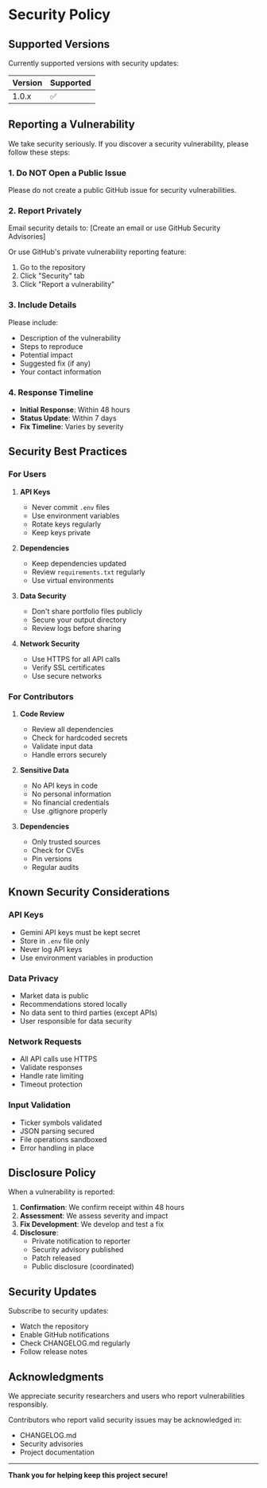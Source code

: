 # Security Policy

## Supported Versions

Currently supported versions with security updates:

| Version | Supported          |
| ------- | ------------------ |
| 1.0.x   | :white_check_mark: |

## Reporting a Vulnerability

We take security seriously. If you discover a security vulnerability, please follow these steps:

### 1. Do NOT Open a Public Issue

Please do not create a public GitHub issue for security vulnerabilities.

### 2. Report Privately

Email security details to: [Create an email or use GitHub Security Advisories]

Or use GitHub's private vulnerability reporting feature:
1. Go to the repository
2. Click "Security" tab
3. Click "Report a vulnerability"

### 3. Include Details

Please include:
- Description of the vulnerability
- Steps to reproduce
- Potential impact
- Suggested fix (if any)
- Your contact information

### 4. Response Timeline

- **Initial Response**: Within 48 hours
- **Status Update**: Within 7 days
- **Fix Timeline**: Varies by severity

## Security Best Practices

### For Users

1. **API Keys**
   - Never commit `.env` files
   - Use environment variables
   - Rotate keys regularly
   - Keep keys private

2. **Dependencies**
   - Keep dependencies updated
   - Review `requirements.txt` regularly
   - Use virtual environments

3. **Data Security**
   - Don't share portfolio files publicly
   - Secure your output directory
   - Review logs before sharing

4. **Network Security**
   - Use HTTPS for all API calls
   - Verify SSL certificates
   - Use secure networks

### For Contributors

1. **Code Review**
   - Review all dependencies
   - Check for hardcoded secrets
   - Validate input data
   - Handle errors securely

2. **Sensitive Data**
   - No API keys in code
   - No personal information
   - No financial credentials
   - Use .gitignore properly

3. **Dependencies**
   - Only trusted sources
   - Check for CVEs
   - Pin versions
   - Regular audits

## Known Security Considerations

### API Keys
- Gemini API keys must be kept secret
- Store in `.env` file only
- Never log API keys
- Use environment variables in production

### Data Privacy
- Market data is public
- Recommendations stored locally
- No data sent to third parties (except APIs)
- User responsible for data security

### Network Requests
- All API calls use HTTPS
- Validate responses
- Handle rate limiting
- Timeout protection

### Input Validation
- Ticker symbols validated
- JSON parsing secured
- File operations sandboxed
- Error handling in place

## Disclosure Policy

When a vulnerability is reported:

1. **Confirmation**: We confirm receipt within 48 hours
2. **Assessment**: We assess severity and impact
3. **Fix Development**: We develop and test a fix
4. **Disclosure**:
   - Private notification to reporter
   - Security advisory published
   - Patch released
   - Public disclosure (coordinated)

## Security Updates

Subscribe to security updates:
- Watch the repository
- Enable GitHub notifications
- Check CHANGELOG.md regularly
- Follow release notes

## Acknowledgments

We appreciate security researchers and users who report vulnerabilities responsibly.

Contributors who report valid security issues may be acknowledged in:
- CHANGELOG.md
- Security advisories
- Project documentation

---

**Thank you for helping keep this project secure!**
